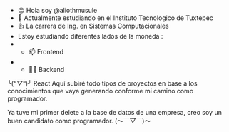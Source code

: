 - 😊 Hola soy @aliothmusule
- 🙌 Actualmente estudiando en el Instituto Tecnologico de Tuxtepec
- 👍 La carrera de Ing. en Sistemas Computacionales
- Estoy estudiando diferentes lados de la moneda :
- - 📫 Frontend
- - 😶‍🌫️ Backend

╰(*°▽°*)╯ React 
Aquí subiré todo tipos de proyectos en base a los conocimientos que vaya generando conforme mi camino como programador.

Ya tuve mi primer delete a la base de datos de una empresa, creo soy un buen candidato como programador.
 (～￣▽￣)～
<!---
aliothmusule/aliothmusule is a ✨ special ✨ repository because its `README.md` (this file) appears on your GitHub profile.
You can click the Preview link to take a look at your changes.
--->
